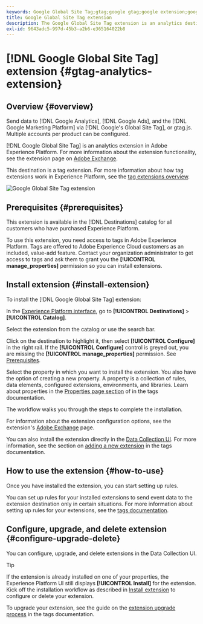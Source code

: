 ```yaml
---
keywords: Google Global Site Tag;gtag;google gtag;google extension;google gtag extension;GTAG
title: Google Global Site Tag extension
description: The Google Global Site Tag extension is an analytics destination in Adobe Experience Platform. For more information about the extension functionality, see the extension page on Adobe Exchange.
exl-id: 9643adc5-997d-45b3-a2b6-e365164022b8
---
```

# [!DNL Google Global Site Tag] extension {#gtag-analytics-extension}

## Overview {#overview}

Send data to [!DNL Google Analytics], [!DNL Google Ads], and the [!DNL Google Marketing Platform] via [!DNL Google's Global Site Tag], or gtag.js. Multiple accounts per product can be configured.

[!DNL Google Global Site Tag] is an analytics extension in Adobe Experience Platform. For more information about the extension functionality, see the extension page on [Adobe Exchange](https://exchange.adobe.com/experiencecloud.details.101437.google-global-site-tag-gtag.html).

This destination is a tag extension. For more information about how tag extensions work in Experience Platform, see the [tag extensions overview](../launch-extensions/overview.md).

![Google Global Site Tag extension](../../assets/catalog/analytics/gtag-analytics/catalog.png)

## Prerequisites {#prerequisites}

This extension is available in the [!DNL Destinations] catalog for all customers who have purchased Experience Platform.

To use this extension, you need access to tags in Adobe Experience Platform. Tags are offered to Adobe Experience Cloud customers as an included, value-add feature. Contact your organization administrator to get access to tags and ask them to grant you the **[!UICONTROL manage_properties]** permission so you can install extensions.

## Install extension {#install-extension}

To install the [!DNL Google Global Site Tag] extension:

In the [Experience Platform interface](https://platform.adobe.com/), go to **[!UICONTROL Destinations]** > **[!UICONTROL Catalog]**.

Select the extension from the catalog or use the search bar.

Click on the destination to highlight it, then select **[!UICONTROL Configure]** in the right rail. If the **[!UICONTROL Configure]** control is greyed out, you are missing the **[!UICONTROL manage_properties]** permission. See [Prerequisites](#prerequisites).

Select the property in which you want to install the extension. You also have the option of creating a new property. A property is a collection of rules, data elements, configured extensions, environments, and libraries. Learn about properties in the [Properties page section](../../../tags/ui/administration/companies-and-properties.md#properties-page) of in the tags documentation.

The workflow walks you through the steps to complete the installation. 

For information about the extension configuration options, see the extension's [Adobe Exchange](https://exchange.adobe.com/experiencecloud.details.101437.google-global-site-tag-gtag.html) page.

You can also install the extension directly in the [Data Collection UI](https://experience.adobe.com/#/data-collection/). For more information, see the section on [adding a new extension](../../../tags/ui/managing-resources/extensions/overview.md#add-a-new-extension) in the tags documentation.

## How to use the extension {#how-to-use}

Once you have installed the extension, you can start setting up rules.

You can set up rules for your installed extensions to send event data to the extension destination only in certain situations. For more information about setting up rules for your extensions, see the [tags documentation](../../../tags/ui/managing-resources/rules.md).

## Configure, upgrade, and delete extension {#configure-upgrade-delete}

You can configure, upgrade, and delete extensions in the Data Collection UI.

>[!TIP]
>
>If the extension is already installed on one of your properties, the Experience Platform UI still displays **[!UICONTROL Install]** for the extension. Kick off the installation workflow as described in [Install extension](#install-extension) to configure or delete your extension.

To upgrade your extension, see the guide on the [extension upgrade process](../../../tags/ui/managing-resources/extensions/extension-upgrade.md) in the tags documentation.
